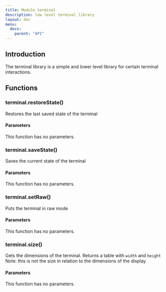 ```yaml
---
title: Module terminal
description: low level terminal library
layout: doc
menu:
  docs:
    parent: "API"
---
```


## Introduction
The terminal library is a simple and lower level library for certain terminal interactions.

## Functions
### terminal.restoreState()
Restores the last saved state of the terminal
#### Parameters
This function has no parameters.  

### terminal.saveState()
Saves the current state of the terminal
#### Parameters
This function has no parameters.  

### terminal.setRaw()
Puts the terminal in raw mode
#### Parameters
This function has no parameters.  

### terminal.size()
Gets the dimensions of the terminal. Returns a table with `width` and `height`
Note: this is not the size in relation to the dimensions of the display
#### Parameters
This function has no parameters.  

